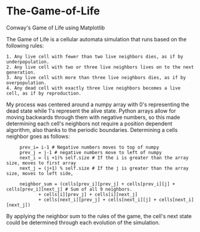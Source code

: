 # The-Game-of-Life
Conway's Game of Life using Matplotlib

The Game of Life is a cellular automata simulation that runs based on the following rules:

    1. Any live cell with fewer than two live neighbors dies, as if by underpopulation.
    2. Any live cell with two or three live neighbors lives on to the next generation.
    3. Any live cell with more than three live neighbors dies, as if by overpopulation.
    4. Any dead cell with exactly three live neighbors becomes a live cell, as if by reproduction.

My process was centered around a numpy array with 0's representing the dead state while 1's represent the alive state. Python arrays allow for moving backwards through them with negative numbers, so this made determining each cell's neighbors not require a position dependent algorithm, also thanks to the periodic boundaries. 
Determining a cells neighbor goes as follows: 
         
         prev_i= i-1 # Negative numbers moves to top of numpy
         prev_j = j-1 # negative numbers move to left of numpy
         next_i = (i +1)% self.size # If the i is greater than the array size, moves to first array
         next_j = (j+1) % self.size # If the j is greater than the array size, moves to left side,
         
         neighbor_sum = (cells[prev_i][prev_j] + cells[prev_i][j] + cells[prev_i][next_j] # Sum of all 9 neighbors.
                + cells[i][prev_j] + cells[i][next_j]
                + cells[next_i][prev_j] + cells[next_i][j] + cells[next_i][next_j])
By applying the neighbor sum to the rules of the game, the cell's next state could be determined through each evolution of the simulation.
